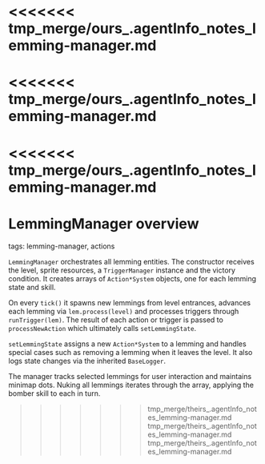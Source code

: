 <<<<<<< tmp_merge/ours_.agentInfo_notes_lemming-manager.md
=======
<<<<<<< tmp_merge/ours_.agentInfo_notes_lemming-manager.md
=======
<<<<<<< tmp_merge/ours_.agentInfo_notes_lemming-manager.md
=======
# LemmingManager overview

tags: lemming-manager, actions

`LemmingManager` orchestrates all lemming entities. The constructor receives the
level, sprite resources, a `TriggerManager` instance and the victory condition.
It creates arrays of `Action*System` objects, one for each lemming state and
skill.

On every `tick()` it spawns new lemmings from level entrances, advances each
lemming via `lem.process(level)` and processes triggers through
`runTrigger(lem)`. The result of each action or trigger is passed to
`processNewAction` which ultimately calls `setLemmingState`.

`setLemmingState` assigns a new `Action*System` to a lemming and handles special
cases such as removing a lemming when it leaves the level. It also logs state
changes via the inherited `BaseLogger`.

The manager tracks selected lemmings for user interaction and maintains minimap
dots. Nuking all lemmings iterates through the array, applying the bomber skill
to each in turn.

>>>>>>> tmp_merge/theirs_.agentInfo_notes_lemming-manager.md
>>>>>>> tmp_merge/theirs_.agentInfo_notes_lemming-manager.md
>>>>>>> tmp_merge/theirs_.agentInfo_notes_lemming-manager.md
